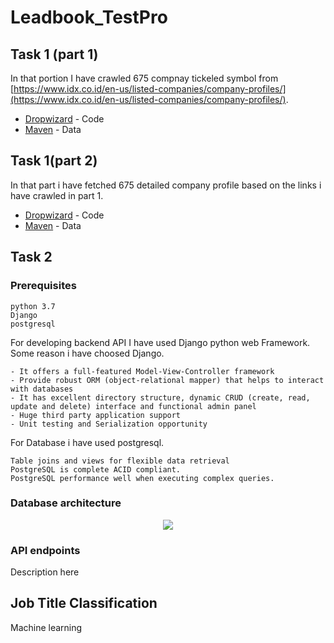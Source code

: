 # Leadbook_TestPro
## Task 1 (part 1)

In that portion I have crawled 675 compnay tickeled symbol from [https://www.idx.co.id/en-us/listed-companies/company-profiles/](https://www.idx.co.id/en-us/listed-companies/company-profiles/). 

* [Dropwizard](http://www.dropwizard.io/1.0.2/docs/) - Code
* [Maven](https://maven.apache.org/) - Data

## Task 1(part 2)
In that part i have fetched 675 detailed company profile based on the links i have crawled in part 1.

* [Dropwizard](http://www.dropwizard.io/1.0.2/docs/) - Code
* [Maven](https://maven.apache.org/) - Data

## Task 2
### Prerequisites
```
python 3.7
Django
postgresql
```
For developing backend API I have used Django python web Framework. Some reason i have choosed Django.
```
- It offers a full-featured Model-View-Controller framework
- Provide robust ORM (object-relational mapper) that helps to interact with databases
- It has excellent directory structure, dynamic CRUD (create, read, update and delete) interface and functional admin panel
- Huge third party application support
- Unit testing and Serialization opportunity 
```
For Database i have used postgresql.
```
Table joins and views for flexible data retrieval
PostgreSQL is complete ACID compliant.
PostgreSQL performance well when executing complex queries.
```

### Database architecture
<p align="center">
<img src="https://user-images.githubusercontent.com/16388826/74765962-abe63780-52ae-11ea-9d06-0a18177d58ea.png">
</p>

### API endpoints

Description here
## Job Title Classification
Machine learning
